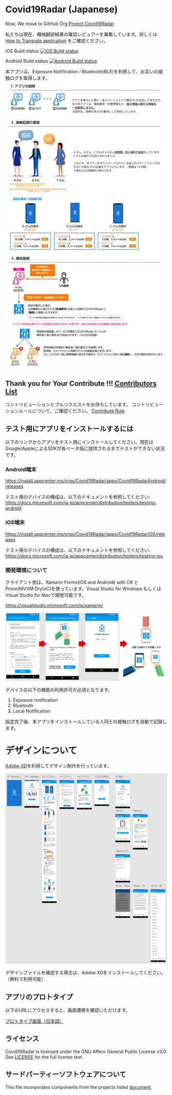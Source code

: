 # Covid19Radar (Japanese)

Now, We move to GitHub Org [Project Covid19Radar](https://github.com/Covid-19Radar)

私たちは現在、機械翻訳結果の確認レビュアーを募集しています。詳しくは [How to Transrate application](https://github.com/Covid-19Radar/Covid19Radar/blob/master/HOW_TO_TRANSRATE_CONTRIBUTE.md) をご確認ください。

iOS Build status [![iOS Build status](https://build.appcenter.ms/v0.1/apps/9c268337-4db9-4bf4-be09-efaf16672c15/branches/master/badge)](https://appcenter.ms)

Android Build status [![Android Build status](https://build.appcenter.ms/v0.1/apps/3dcdf5b5-da95-4d03-96a6-e6ed42de7e16/branches/master/badge)](https://appcenter.ms)

本アプリは、Exposure Notification / Bluetooth(BLE)を利用して、お互いの接触ログを取得します。
![アプリの概念](img/explanation.png)


## Thank you for Your Contribute !!! [Contributors List](https://github.com/Covid-19Radar/Covid19Radar/blob/master/CONTRIBUTORS.md)
コントリビューションとプルリクエストをお待ちしています。
コントリビューションルールについて、ご確認ください。
[Contribute Rule](https://github.com/Covid-19Radar/Covid19Radar/blob/master/HOW_TO_CONTRIBUTE.md)

## テスト用にアプリをインストールするには

以下のリンクからアプリをテスト用にインストールしてください。現在はGoogle/AppleによるSDKが各ベータ版に提供されるまでテストができない状況です。

### Android端末

https://install.appcenter.ms/orgs/Covid19Radar/apps/Covid19RadarAndroid/releases

テスト用のデバイスの構成は、以下のドキュメントを参照してください:
https://docs.microsoft.com/ja-jp/appcenter/distribution/testers/testing-android

### iOS端末

https://install.appcenter.ms/orgs/Covid19Radar/apps/Covid19RadarIOS/releases

テスト用のデバイスの構成は、以下のドキュメントを参照してください:
https://docs.microsoft.com/ja-jp/appcenter/distribution/testers/testing-ios


### 開発環境について

クライアント側は、Xamarin Forms(iOS and Android) with C# と Prism(MVVM DryIoC)を使っています。Visual Studio for Windows もしくは Visual Studio for Macで開発可能です。

https://visualstudio.microsoft.com/ja/xamarin/

![アプリ設定に関して](img/design00.png)

デバイスの以下の機能の利用許可が必須となります。 

1. Exposure notification
2. Bluetooth
3. Local Notification

設定完了後、本アプリをインストールしている人同士の接触ログを自動で記録します。

# デザインについて

[Adobe XD](https://www.adobe.com/jp/products/xd.html)を利用してデザイン制作を行っています。

![画面全体図](img/design01.jpg)

デザインファイルを確認する場合は、Adobe XDをインストールしてください。（無料で利用可能）

## アプリのプロトタイプ

以下のURLにアクセスすると、画面遷移を確認いただけます。

[プロトタイプ画面（日本語）](https://xd.adobe.com/view/9ccfd774-5667-4373-530f-591148c84aab-eafe/)

## ライセンス

Covid19Radar is licensed under the GNU Affero General Public License v3.0. See
[LICENSE](./LICENSE) for the full
license text.

## サードパーティーソフトウェアについて

This file incorporates components from the projects listed [document](./COPYRIGHT_THIRD_PARTY_SOFTWARE_NOTICES.md).

